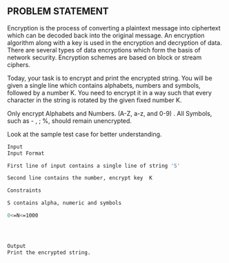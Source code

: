 ## PROBLEM STATEMENT
Encryption is the process of converting a plaintext message into ciphertext which can be decoded back into the original message. An encryption algorithm along with a key is used in the encryption and decryption of data. There are several types of data encryptions which form the basis of network security. Encryption schemes are based on block or stream ciphers.

Today, your task is to encrypt and print the encrypted string. You will be given a single line which contains alphabets, numbers and symbols, followed by a number K. You need to encrypt it in a way such that every character in the string is rotated by the given fixed number K.

Only encrypt Alphabets and Numbers. (A-Z, a-z, and 0-9) . All Symbols, such as - , ; %, should remain unencrypted.

Look at the sample test case for better understanding.

```bash
Input
Input Format

First line of input contains a single line of string 'S'

Second line contains the number, encrypt key  K

Constraints

S contains alpha, numeric and symbols

0<=N<=1000




Output
Print the encrypted string.
```